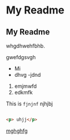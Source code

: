 # My Readme
## My Readme
whgdhwehfbhb.

gwefdgsvgh
- Mi
- dhvg
  -jdnd

1. emjmwfd
2. edkmfk


This is `fjnjnf` njhjbj
```html

<p> uhjj</p>
```
[mghghfg](https:ygjhghh)
